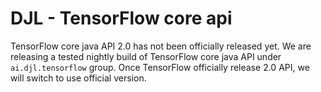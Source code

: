 # DJL - TensorFlow core api

TensorFlow core java API 2.0 has not been officially released yet. We are releasing a tested
nightly build of TensorFlow core java API under `ai.djl.tensorflow` group. Once TensorFlow officially
release 2.0 API, we will switch to use official version.
